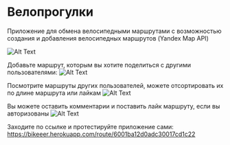 # Велопрогулки

Приложение для обмена велосипедными маршрутами с возможностью создания и добавления велосипедных маршрутов (Yandex Map API)


![Alt Text](https://im.ezgif.com/tmp/ezgif-1-2016251ae4b9.gif)


Добавьте маршрут, которым вы хотите поделиться с другими пользователями: 
![Alt Text](https://im.ezgif.com/tmp/ezgif-1-cfa804f3fca7.gif)


Посмотрите маршруты других пользователей, можете отсортировать их по длине маршрута или лайкам 
![Alt Text](https://im.ezgif.com/tmp/ezgif-1-6a7a33912b85.gif)

Вы можете оставить комментарии и поставить лайк маршруту, если вы авторизованы
![Alt Text](https://im.ezgif.com/tmp/ezgif-1-51f895a70288.gif)

Заходите по ссылке и протестируйте приложение сами: https://bikeeer.herokuapp.com/route/6001ba12d0adc30017cd1c22
